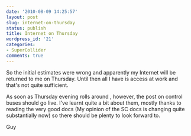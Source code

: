 ```yaml
---
date: '2010-08-09 14:25:57'
layout: post
slug: internet-on-thursday
status: publish
title: Internet on Thursday
wordpress_id: '21'
categories:
- SuperCollider
comments: true
---
```


So the initial estimates were wrong and apparently my Internet will be returned to me on Thursday. Until then all I have is access at work and that's not quite sufficient.

As soon as Thursday evening rolls around , however, the post on control buses should go live. I've learnt quite a bit about them, mostly thanks to reading the very good docs (My opinion of the SC docs is changing quite substantially now) so there should be plenty to look forward to.

Guy
